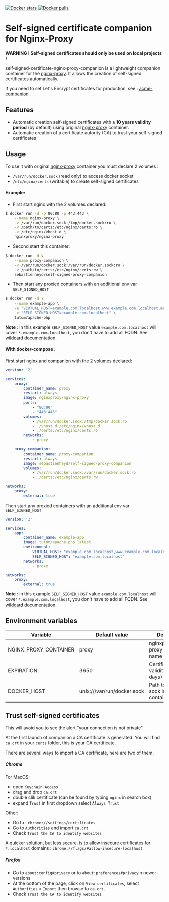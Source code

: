 [![Docker stars](https://img.shields.io/docker/image-size/sebastienheyd/self-signed-proxy-companion.svg?sort=semver)](https://hub.docker.com/repository/docker/sebastienheyd/self-signed-proxy-companion)
[![Docker pulls](https://img.shields.io/docker/pulls/sebastienheyd/self-signed-proxy-companion.svg)](https://hub.docker.com/repository/docker/sebastienheyd/self-signed-proxy-companion)

# Self-signed certificate companion for Nginx-Proxy

**WARNING ! Self-signed certificates should only be used on local projects !**

self-signed-certificate-nginx-proxy-companion is a lightweight companion container for the [nginx-proxy](https://github.com/nginx-proxy/nginx-proxy). It allows the creation of self-signed certificates automatically.

If you need to set Let's Encrypt certificates for production, see : [acme-companion](https://github.com/nginx-proxy/acme-companion).

## Features

* Automatic creation self-signed certificates with a **10 years validity period** (by default) using original [nginx-proxy](https://github.com/nginx-proxy/nginx-proxy) container.
* Automatic creation of a certificate autority (CA) to trust your self-signed certificates

## Usage

To use it with original [nginx-proxy](https://github.com/nginx-proxy/nginx-proxy) container you must declare 2 volumes :

* `/var/run/docker.sock` (read only) to access docker socket
* `/etc/nginx/certs` (writable) to create self-signed certificates

#### Example:

* First start nginx with the 2 volumes declared:
```bash
$ docker run -d -p 80:80 -p 443:443 \
    --name nginx-proxy \
    -v /var/run/docker.sock:/tmp/docker.sock:ro \
    -v /path/to/certs:/etc/nginx/certs:ro \
    -v /etc/nginx/vhost.d \
    nginxproxy/nginx-proxy
```

* Second start this container:
```bash
$ docker run -d \
    --name proxy-companion \
    -v /var/run/docker.sock:/var/run/docker.sock:ro \
    -v /path/to/certs:/etc/nginx/certs:rw \
    sebastienheyd/self-signed-proxy-companion
```

* Then start any proxied containers with an additional env var `SELF_SIGNED_HOST`

```bash
$ docker run -d \
    --name example-app \
    -e "VIRTUAL_HOST=example.com.localhost,www.example.com.localhost,mail.example.com.localhost" \
    -e "SELF_SIGNED_HOST=example.com.localhost" \
    tutum/apache-php
```
**Note** : in this example `SELF_SIGNED_HOST` value `example.com.localhost` will cover `*.example.com.localhost`, you don't have to add all FQDN. See [wildcard](https://github.com/nginx-proxy/nginx-proxy#wildcard-certificates) documentation.

#### With docker-compose :

First start nginx and companion with the 2 volumes declared:

```yml
version: '2'

services:
    proxy:
        container_name: proxy
        restart: always
        image: nginxproxy/nginx-proxy
        ports:
            - "80:80"
            - "443:443"
        volumes:
            - /var/run/docker.sock:/tmp/docker.sock:ro
            - ./vhost.d:/etc/nginx/vhost.d
            - ./certs:/etc/nginx/certs:ro
        networks:
            - proxy

    proxy-companion:        
        container_name: proxy-companion
        restart: always
        image: sebastienheyd/self-signed-proxy-companion
        volumes:
            - /var/run/docker.sock:/var/run/docker.sock:ro
            - ./certs:/etc/nginx/certs:rw

networks:
    proxy:
        external: true
```

Then start any proxied containers with an additional env var `SELF_SIGNED_HOST`

```yml
version: '2'

services:
    app:
        container_name: example-app
        image: tutum/apache-php:latest
        environment:
            VIRTUAL_HOST: "example.com.localhost,www.example.com.localhost,mail.example.com.localhost"
            SELF_SIGNED_HOST: "example.com.localhost"
        networks:
            - proxy

networks:
    proxy:
        external: true
```

**Note** : in this example `SELF_SIGNED_HOST` value `example.com.localhost` will cover `*.example.com.localhost`, you don't have to add all FQDN. See [wildcard](https://github.com/nginx-proxy/nginx-proxy#wildcard-certificates) documentation.

## Environment variables

| Variable | Default value | Description |
| --- | --- | --- |
| NGINX_PROXY_CONTAINER | proxy | nginxproxy/nginx-proxy container name |
| EXPIRATION | 3650 | Certificates validity period (in days) |
| DOCKER_HOST | unix:///var/run/docker.sock | Path to the docker sock in current container |

## Trust self-signed certificates

This will avoid you to see the alert "your connection is not private".

At the first launch of companion a CA certificate is generated. You will find `ca.crt` in your `certs` folder, this is your CA certificate.

There are several ways to import a CA certificate, here are two of them.

##### Chrome

For MacOS:
- open `Keychain Access`
- drag and drop `ca.crt`
- double clik certificate (can be found by typing `nginx` in search box)
- expand `Trust` in first dropdown select `Always Trust`

Other:
- Go to : `chrome://settings/certificates`
- Go to `Authorities` and import `ca.crt`
- Check `Trust the CA to identify websites`

A quicker solution, but less secure, is to allow insecure certificates for `*.localhost` domains : `chrome://flags/#allow-insecure-localhost`

##### Firefox

- Go to `about:config#privacy` or to `about:preferences#privacy`in newer versions
- At the bottom of the page, click on `View certificates`, select `Authorities` > `Import` then browse to `ca.crt`.
- Check `Trust the CA to identify websites`
